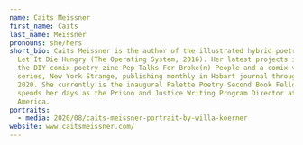 ```yaml
---
name: Caits Meissner
first_name: Caits
last_name: Meissner
pronouns: she/hers
short_bio: Caits Meissner is the author of the illustrated hybrid poetry book
  Let It Die Hungry (The Operating System, 2016). Her latest projects include
  the DIY comix poetry zine Pep Talks For Broke(n) People and a comix vignette
  series, New York Strange, publishing monthly in Hobart journal throughout
  2020. She currently is the inaugural Palette Poetry Second Book Fellow and
  spends her days as the Prison and Justice Writing Program Director at PEN
  America.
portraits:
  - media: 2020/08/caits-meissner-portrait-by-willa-koerner
website: www.caitsmeissner.com/
---
```

